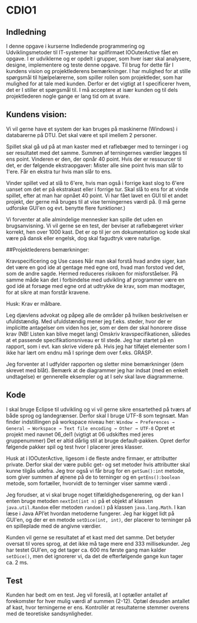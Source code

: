 # CDIO1
## Indledning
I denne opgave i kurserne Indledende programmering og Udviklingsmetoder til IT-systemer har spilfirmaet IOOuterActive fået en opgave. I er udviklerne og er opdelt i grupper, som hver især skal analysere, designe, implementere og teste denne opgave. Til brug for dette får I kundens vision og projektlederens bemærkninger. I har mulighed for at stille spørgsmål til hjælpelærerne, som spiller rollen som projektleder, som har mulighed for at tale med kunden. Derfor er det vigtigt at I specificerer hvem, det er I stiller et spørgsmål til. I må acceptere at især kunden og til dels projektlederen nogle gange er lang tid om at svare.

## Kundens vision:
Vi vil gerne have et system der kan bruges på maskinerne (Windows) i databarerne på DTU. Det skal være et spil imellem 2 personer. 

Spillet skal gå ud på at man kaster med et raflebæger med to terninger i og ser resultatet med det samme. Summen af terningernes værdier lægges til ens point. Vinderen er den, der opnår 40 point. Hvis der er ressourcer til det, er der følgende ekstraopgaver:
Mister alle sine point hvis man slår to 1'ere.
Får en ekstra tur hvis man slår to ens.

Vinder spillet ved at slå to 6'ere, hvis man også i forrige kast slog to 6'ere uanset om det er på ekstrakast eller i forrige tur.
Skal slå to ens for at vinde spillet, efter at man har opnået 40 point.
Vi har fået lavet en GUI til et andet projekt, der gerne må bruges til at vise terningernes værdi på. (I må gerne udforske GUI'en og evt. benytte flere funktioner.)

Vi forventer at alle almindelige mennesker kan spille det uden en brugsanvisning.
Vi vil gerne se en test, der beviser at raflebægeret virker korrekt, hen over 1000 kast.
Det er op til jer om dokumentation og kode skal være på dansk eller engelsk, dog skal fagudtryk være naturlige.


##Projektlederens bemærkninger:

Kravspecificering og Use cases
Når man skal forstå hvad andre siger, kan det være en god ide at gentage med egne ord, hvad man forstod ved det, som de andre sagde. Hermed reduceres risikoen for misforståelser. På samme måde kan det i forbindelse med udvikling af programmer være en god idé at forsøge med egne ord at udtrykke de krav, som man modtager, for at sikre at man forstår kravene.

Husk: Krav er målbare.

Leg djævlens advokat og påpeg alle de områder på hvilken beskrivelsen er ufuldstændig. Med ufuldstændig mener jeg f.eks. steder, hvor der er implicitte antagelser om viden hos jer, som er dem der skal honorere disse krav (NB! Listen kan blive meget lang)
Omskriv kravspecifikationen, således at et passende specifikationsniveau er til stede.
Jeg har startet på en rapport, som i evt. kan skrive videre på. Hvis jeg har tilføjet elementer som I ikke har lært om endnu må I springe dem over f.eks. GRASP.

Jeg forventer at I udfylder rapporten og sletter mine bemærkninger (dem skrevet med blåt). Bemærk at de diagrammer jeg har indsat (med en enkelt undtagelse) er gennerelle eksempler og at I selv skal lave diagrammerne.

## Kode
I skal bruge Eclipse til udvikling og vi vil gerne sikre ensartethed på tværs af både sprog og landegrænser. Derfor skal I bruge UTF-8 som tegnsæt. Man finder indstillingen på workspace niveau her:
 `Window → Preferences → General → Workspace → Text file encoding → Other → UTF-8`
Opret et projekt med navnet 06_del1 (vigtigt at 06 udskiftes med jeres gruppenummer)
Det er altid dårlig stil at bruge default-pakken. Opret derfor følgende pakker spil og test hvor I placerer jeres klasser.

Husk at i IOOuterActive, ligesom i de fleste andre firmaer, er attributter private. Derfor skal der være public get- og set metoder hvis attributter skal kunne tilgås udefra. Jeg tror også vi får brug for en `getSum():int` metode, som giver summen af øjnene på de to terninger og en `getEns():boolean` metode, som fortæller, hvorvidt de to terninger viser samme værdi .

Jeg forudser, at vi skal bruge noget tilfældighedsgenerering, og der kan I enten bruge metoden `nextInt(int n)` på et objekt af klassen `java.util.Random` eller metoden `random()` på klassen `java.lang.Math`. I kan læse i Java API’et hvordan metoderne fungerer.
Jeg har kigget lidt på GUI'en, og der er en metode `setDice(int, int)`, der placerer to terninger på en spilleplade med de angivne værdier.

Kunden vil gerne se resultatet af et kast med det samme. Det betyder oversat til vores sprog, at det ikke må tage mere end 333 millisekunder. Jeg har testet GUI'en, og det tager ca. 600 ms første gang man kalder `setDice()`, men det ignorerer vi, da det de efterfølgende gange kun tager ca. 2 ms.

## Test
Kunden har bedt om en test. Jeg vil foreslå, at I optæller antallet af forekomster for hver mulig værdi af summen (2-12). Optæl desuden antallet af kast, hvor terningerne er ens. Kontrollér at resultaterne stemmer overens med de teoretiske sandsynligheder.
